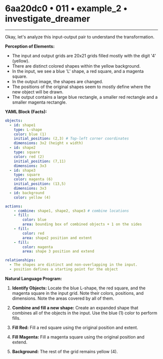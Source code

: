 # 6aa20dc0 • 011 • example_2 • investigate_dreamer

---
Okay, let's analyze this input-output pair to understand the transformation.

**Perception of Elements:**

*   The input and output grids are 20x21 grids filled mostly with the digit '4' (yellow).
*   There are distinct colored shapes within the yellow background.
*   In the input, we see a blue 'L' shape, a red square, and a magenta square.
*    In the output image, the shapes are changed.
*    The positions of the original shapes seem to mostly define where the new object will be drawn.
*   The output contains a large blue rectangle, a smaller red rectangle and a smaller magenta rectangle.

**YAML Block (Facts):**



```yaml
objects:
  - id: shape1
    type: L-shape
    color: blue (1)
    initial_position: (2,3) # Top-left corner coordinates
    dimensions: 3x2 (height x width)
  - id: shape2
    type: square
    color: red (2)
    initial_position: (7,11)
    dimensions: 3x3
  - id: shape3
    type: square
    color: magenta (6)
    initial_position: (13,5)
    dimensions: 3x3
  - id: background
    color: yellow (4)

actions:
    - combine: shape1, shape2, shape3 # combine locations
    - fill:
        color: blue
        area: bounding box of combined objects + 1 on the sides
    - fill:
        color: red
        area: shape2 position and extent
    - fill:
        color: magenta
        area: shape 3 position and extend

relationships:
  - The shapes are distinct and non-overlapping in the input.
  - position defines a starting point for the object
```



**Natural Language Program:**

1.  **Identify Objects:** Locate the blue L-shape, the red square, and the magenta square in the input grid. Note their colors, positions, and dimensions. Note the areas covered by all of them.

2.  **Combine and fill a new shape:** Create an expanded shape that combines all of the objects in the input. Use the blue (1) color to perform fills.

3. **Fill Red:** Fill a red square using the original position and extent.
4. **Fill Magenta:** Fill a magenta square using the original position and extend.

5.  **Background:** The rest of the grid remains yellow (4).

